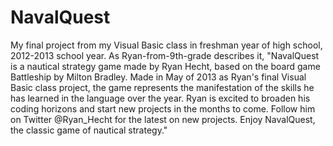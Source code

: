# NavalQuest
My final project from my Visual Basic class in freshman year of high school, 2012-2013 school year. As Ryan-from-9th-grade describes it, "NavalQuest is a nautical strategy game made by Ryan Hecht, based on the board game Battleship by Milton Bradley. Made in May of 2013 as Ryan's final Visual Basic class project, the game represents the manifestation of the skills he has learned in the language over the year. Ryan is excited to broaden his coding horizons and start new projects in the months to come. Follow him on Twitter @Ryan_Hecht for the latest on new projects. Enjoy NavalQuest, the classic game of nautical strategy."
